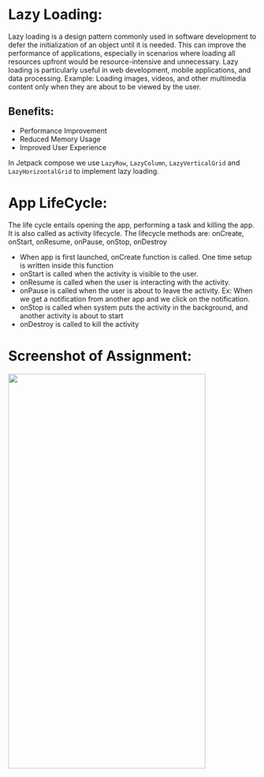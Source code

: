 # Lazy Loading:
Lazy loading is a design pattern commonly used in software development to defer the initialization of an object until it is needed. This can improve the performance of applications, especially in scenarios where loading all resources upfront would be resource-intensive and unnecessary. Lazy loading is particularly useful in web development, mobile applications, and data processing.
Example: Loading images, videos, and other multimedia content only when they are about to be viewed by the user.

## Benefits:
- Performance Improvement
- Reduced Memory Usage
- Improved User Experience

In Jetpack compose we use ```LazyRow```, ```LazyColumn```, ```LazyVerticalGrid``` and ```LazyHorizontalGrid``` to implement lazy loading.
 
# App LifeCycle:

The life cycle entails opening the app, performing a task and killing the app. It is also called as activity lifecycle.
The lifecycle methods are:  onCreate, onStart, onResume, onPause, onStop, onDestroy
- When app is first launched, onCreate function is called. One time setup is written inside this function
- onStart is called when the activity is visible to the user.
- onResume is called when the user is interacting with the activity.
- onPause is called when the user is about to leave the activity. Ex: When we get a notification from another app and we click on the notification.
- onStop is called when system puts the activity in the background, and another activity is about to start
- onDestroy is called to kill the activity

# Screenshot of Assignment:
<img src='https://github.com/Jangyaseni666/Kotlin_21bctg36/assets/96827920/77ed80b1-ea57-45cc-aeea-2a3003225502' height=800 width=400>
